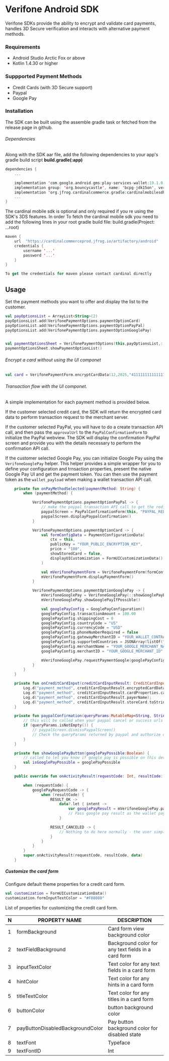 # Verifone Android SDK

Verifone SDKs provide the ability to encrypt and validate card payments, handles 3D Secure verification and interacts with alternative payment methods.  

### Requirements

- Android Studio Arctic Fox or above
- Kotlin 1.4.30 or higher

### Suppported Payment Methods

- Credit Cards (with 3D Secure support)
- Paypal
- Google Pay

### Installation

The SDK can be built using the assemble gradle task or fetched from the release page in github.


###### Dependencies

Along with the SDK aar file, add the following dependencies to your app's gradle build script **build.gradle(:app)**

```kotlin
dependencies {
    ...

    implementation 'com.google.android.gms:play-services-wallet:19.1.0'
    implementation group: 'org.bouncycastle', name: 'bcpg-jdk15on', version: '1.57'
    implementation 'org.jfrog.cardinalcommerce.gradle:cardinalmobilesdk:2.2.5-4'
    ...
}
```


The cardinal mobile sdk is optional and only required if you re using the SDK's 3DS features. In order To fetch the cardinal mobile sdk you need to add the following lines in your root gradle build file: build.gradle(Project: ...root)

```kotlin
maven {
    url  "https://cardinalcommerceprod.jfrog.io/artifactory/android"
    credentials {
        username '...'
        password '...'
    }
}

To get the credentials for maven please contact cardinal directly

```


## Usage


Set the payment methods you want to offer and display the list to the customer.

```kotlin
val payOptionsList = ArrayList<String>(2)
payOptionsList.add(VerifonePaymentOptions.paymentOptionCard)
payOptionsList.add(VerifonePaymentOptions.paymentOptionPayPal)
payOptionsList.add(VerifonePaymentOptions.paymentOptionGooglePay)


val paymentOptionsSheet = VerifonePaymentOptions(this,payOptionsList,::onPayMethodSelected)
paymentOptionsSheet.showPaymentOptionList()
```

###### Encrypt a card without using the UI componet
```kotlin
val card = VerifonePaymentForm.encryptCardData(12,2025,"4111111111111111","123","YOUR_PUBLIC_KEY")
```

###### Transaction flow with the UI componet.

A simple implementation for each payment method is provided below.

If the customer selected credit card, the SDK will return the encrypted card data to perform transaction request to the merchant server.

If the customer selected PayPal, you will have to do a create transaction API call, and then pass the `approvalUrl` to the `PayPalConfirmationForm` to initialize the PayPal webview.  The SDK will display the confirmation PayPal screen and provide you with the details necessary to perform the confirmation API call.

If the customer selected Google Pay, you can initialize Google Pay using the `VerifoneGooglePay` helper. This helper provides a simple wrapper for you to define your configuration and trnsaction properties, present the native Google Pay UI and get the payment token. You can then use the payment token as the `wallet_payload` when making a wallet transaction API call.

```kotlin
    private fun onPayMethodSelected(paymentMethod: String) {
        when (paymentMethod) {

            VerifonePaymentOptions.paymentOptionPayPal -> {
                // make the paypal transaction API call to get the redirect URL
                paypalScreen = PayPalConfirmationForm(this, "PAYPAL_REDIRECT_URL, ::paypalConfirmation)
                paypalScreen.displayPaypalConfirmation()
            }

            VerifonePaymentOptions.paymentOptionCard -> {
                val formConfigData = PaymentConfigurationData(
                    ctx = this,
                    publicKey = "YOUR_PUBLIC_ENCRYPTION_KEY",
                    price = "100",
                    showStoredCard = false,
                    displayUICustomization = FormUICustomizationData()
                )

                val mVerifonePaymentForm = VerifonePaymentForm(formConfigData, ::onCreditCardInput)
                mVerifonePaymentForm.displayPaymentForm()
            }

            VerifonePaymentOptions.paymentOptionGooglePay -> {
                mVerifoneGooglePay = VerifoneGooglePay(::showGooglePayButton, this, googlePayRequestCode, VerifoneGooglePay.testEnvironment)
                mVerifoneGooglePay.showGooglePayIfPossible()

                val googlePayConfig = GooglePayConfiguration()
                googlePayConfig.transactionAmount = 100.00
                googlePayConfig.shippingCost = 0
                googlePayConfig.countryCode = "US"
                googlePayConfig.currencyCode = "USD"
                googlePayConfig.phoneNumberRequired = false
                googlePayConfig.gatewayMerchantID = "YOUR_WALLET_CONTRACT"
                googlePayConfig.supportedCountries = JSONArray(listOf("US", "GB"))
                googlePayConfig.merchantName = "YOUR_GOOGLE_MERCHANT_NAME"
                googlePayConfig.merchantID = "YOUR_GOOGLE_MERCHANT_ID"

                mVerifoneGooglePay.requestPaymentGoogle(googlePayConfig)
            }
        }
    }

    private fun onCreditCardInput(creditCardInputResult: CreditCardInputResult) {
        Log.d("payment_method", creditCardInputResult.encryptedCardData);
        Log.d("payment_method", creditCardInputResult.cardProperties.cardBrand);
        Log.d("payment_method", creditCardInputResult.payerName);
        Log.d("payment_method", creditCardInputResult.storeCard.toString());
    }

    private fun paypalConfirmation(queryParams:MutableMap<String, String>) {
        // this will be called when your paypal cancel or success urls are hit
        if (queryParams.isNotEmpty()) {
            // paypalScreen.dismissPaypalScreen()
            // Check the queryParams returned by paypal and authorize or capture the payment
        }
    }

    private fun showGooglePayButton(googlePayPossible:Boolean) {
        // called to let you know if google pay is possible on this device
        val isGooglePayPossible = googlePayPossible
    }

    public override fun onActivityResult(requestCode: Int, resultCode: Int, data: Intent?) {

        when (requestCode) {
            googlePayRequestCode -> {
                when (resultCode) {
                    RESULT_OK ->
                        data?.let { intent ->
                            var googlePayResult = mVerifoneGooglePay.parseGooglePayload(intent)
                            // Pass google pay result as the wallet payload on a wallet transaction request
                        }

                    RESULT_CANCELED -> {
                        // Nothing to do here normally - the user simply cancelled without selecting a payment method.
                    }
                }
            }
        }
        super.onActivityResult(requestCode, resultCode, data)
    }
```


##### Customize the card form

Configure default theme properties for a credit card form.

```kotlin
val customization = FormUICustomizationData()
customization.formInputTextColor = "#F08080"
```

List of properties for customizing the credit card form.

N | PROPERTY NAME | DESCRIPTION 
| --- | --- | --- |  
1 | formBackground | Card form view background color |
2 | textFieldBackground | Background color for any text fields in a card form |
3 | inputTextColor | Text color for any text fields in a card form |
4 | hintColor | Text color for any hints in a card form |
5 | titleTextColor | Text color for any titles in a card form |
6 | buttonColor | button background color |
7 | payButtonDisabledBackgroundColor | Pay button background color for disabled state |
8 | textFont | Typeface |
9 | textFontID | Int |

